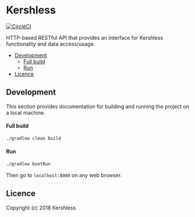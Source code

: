 # Kershless
[![CircleCI](https://circleci.com/gh/heshamMassoud/Kershless/tree/master.svg?style=svg)](https://circleci.com/gh/heshamMassoud/Kershless/tree/master)

HTTP-based RESTful API that provides an interface for Kershless functionality and data access/usage.

<!-- START doctoc generated TOC please keep comment here to allow auto update -->
<!-- DON'T EDIT THIS SECTION, INSTEAD RE-RUN doctoc TO UPDATE -->


- [Development](#development)
    - [Full build](#full-build)
    - [Run](#run)
- [Licence](#licence)

<!-- END doctoc generated TOC please keep comment here to allow auto update -->

## Development
This section provides documentation for building and running the project on a local machine.
#### Full build
````bash
./gradlew clean build
````
#### Run
````bash
./gradlew bootRun
````
Then go to `localhost:8080` on any web browser.

## Licence
Copyright (c) 2018 Kershless

